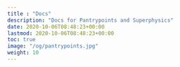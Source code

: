 ```yaml
---
title : "Docs"
description: "Docs for Pantrypoints and Superphysics"
date: 2020-10-06T08:48:23+00:00
lastmod: 2020-10-06T08:48:23+00:00
toc: true
image: "/og/pantrypoints.jpg"
weight: 10
---
```

